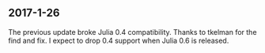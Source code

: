## 2017-1-26 ##

The previous update broke Julia 0.4 compatibility. Thanks to tkelman for the find and fix. I expect to drop 0.4 support when Julia 0.6 is released.

